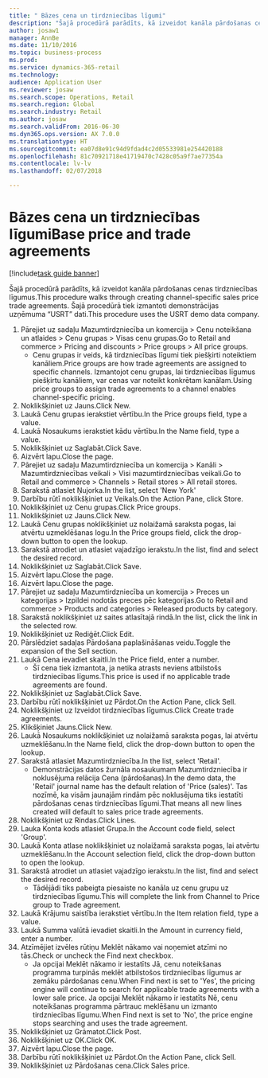 ```yaml
--- 
title: " Bāzes cena un tirdzniecības līgumi"
description: "Šajā procedūrā parādīts, kā izveidot kanāla pārdošanas cenas tirdzniecības līgumus."
author: josaw1
manager: AnnBe
ms.date: 11/10/2016
ms.topic: business-process
ms.prod: 
ms.service: dynamics-365-retail
ms.technology: 
audience: Application User
ms.reviewer: josaw
ms.search.scope: Operations, Retail
ms.search.region: Global
ms.search.industry: Retail
ms.author: josaw
ms.search.validFrom: 2016-06-30
ms.dyn365.ops.version: AX 7.0.0
ms.translationtype: HT
ms.sourcegitcommit: ea07d8e91c94d9fdad4c2d05533981e254420188
ms.openlocfilehash: 81c70921718e41719470c7428c05a9f7ae77354a
ms.contentlocale: lv-lv
ms.lasthandoff: 02/07/2018

---
```

# <a name="base-price-and-trade-agreements"></a><span data-ttu-id="41df2-103"> Bāzes cena un tirdzniecības līgumi</span><span class="sxs-lookup"><span data-stu-id="41df2-103">Base price and trade agreements</span></span>

[!include[task guide banner](../includes/task-guide-banner.md)]

<span data-ttu-id="41df2-104">Šajā procedūrā parādīts, kā izveidot kanāla pārdošanas cenas tirdzniecības līgumus.</span><span class="sxs-lookup"><span data-stu-id="41df2-104">This procedure walks through creating channel-specific sales price trade agreements.</span></span> <span data-ttu-id="41df2-105">Šajā procedūrā tiek izmantoti demonstrācijas uzņēmuma “USRT” dati.</span><span class="sxs-lookup"><span data-stu-id="41df2-105">This procedure uses the USRT demo data company.</span></span>

1. <span data-ttu-id="41df2-106">Pārejiet uz sadaļu Mazumtirdzniecība un komercija > Cenu noteikšana un atlaides > Cenu grupas > Visas cenu grupas.</span><span class="sxs-lookup"><span data-stu-id="41df2-106">Go to Retail and commerce > Pricing and discounts > Price groups > All price groups.</span></span>
    * <span data-ttu-id="41df2-107">Cenu grupas ir veids, kā tirdzniecības līgumi tiek piešķirti noteiktiem kanāliem.</span><span class="sxs-lookup"><span data-stu-id="41df2-107">Price groups are how trade agreements are assigned to specific channels.</span></span> <span data-ttu-id="41df2-108">Izmantojot cenu grupas, lai tirdzniecības līgumus piešķirtu kanāliem, var cenas var noteikt konkrētam kanālam.</span><span class="sxs-lookup"><span data-stu-id="41df2-108">Using price groups to assign trade agreements to a channel enables channel-specific pricing.</span></span>  
2. <span data-ttu-id="41df2-109">Noklikšķiniet uz Jauns.</span><span class="sxs-lookup"><span data-stu-id="41df2-109">Click New.</span></span>
3. <span data-ttu-id="41df2-110">Laukā Cenu grupas ierakstiet vērtību.</span><span class="sxs-lookup"><span data-stu-id="41df2-110">In the Price groups field, type a value.</span></span>
4. <span data-ttu-id="41df2-111">Laukā Nosaukums ierakstiet kādu vērtību.</span><span class="sxs-lookup"><span data-stu-id="41df2-111">In the Name field, type a value.</span></span>
5. <span data-ttu-id="41df2-112">Noklikšķiniet uz Saglabāt.</span><span class="sxs-lookup"><span data-stu-id="41df2-112">Click Save.</span></span>
6. <span data-ttu-id="41df2-113">Aizvērt lapu.</span><span class="sxs-lookup"><span data-stu-id="41df2-113">Close the page.</span></span>
7. <span data-ttu-id="41df2-114">Pārejiet uz sadaļu Mazumtirdzniecība un komercija > Kanāli > Mazumtirdzniecības veikali > Visi mazumtirdzniecības veikali.</span><span class="sxs-lookup"><span data-stu-id="41df2-114">Go to Retail and commerce > Channels > Retail stores > All retail stores.</span></span>
8. <span data-ttu-id="41df2-115">Sarakstā atlasiet Ņujorka.</span><span class="sxs-lookup"><span data-stu-id="41df2-115">In the list, select 'New York'</span></span>
9. <span data-ttu-id="41df2-116">Darbību rūtī noklikšķiniet uz Veikals.</span><span class="sxs-lookup"><span data-stu-id="41df2-116">On the Action Pane, click Store.</span></span>
10. <span data-ttu-id="41df2-117">Noklikšķiniet uz Cenu grupas.</span><span class="sxs-lookup"><span data-stu-id="41df2-117">Click Price groups.</span></span>
11. <span data-ttu-id="41df2-118">Noklikšķiniet uz Jauns.</span><span class="sxs-lookup"><span data-stu-id="41df2-118">Click New.</span></span>
12. <span data-ttu-id="41df2-119">Laukā Cenu grupas noklikšķiniet uz nolaižamā saraksta pogas, lai atvērtu uzmeklēšanas logu.</span><span class="sxs-lookup"><span data-stu-id="41df2-119">In the Price groups field, click the drop-down button to open the lookup.</span></span>
13. <span data-ttu-id="41df2-120">Sarakstā atrodiet un atlasiet vajadzīgo ierakstu.</span><span class="sxs-lookup"><span data-stu-id="41df2-120">In the list, find and select the desired record.</span></span>
14. <span data-ttu-id="41df2-121">Noklikšķiniet uz Saglabāt.</span><span class="sxs-lookup"><span data-stu-id="41df2-121">Click Save.</span></span>
15. <span data-ttu-id="41df2-122">Aizvērt lapu.</span><span class="sxs-lookup"><span data-stu-id="41df2-122">Close the page.</span></span>
16. <span data-ttu-id="41df2-123">Aizvērt lapu.</span><span class="sxs-lookup"><span data-stu-id="41df2-123">Close the page.</span></span>
17. <span data-ttu-id="41df2-124">Pārejiet uz sadaļu Mazumtirdzniecība un komercija > Preces un kategorijas > Izpildei nodotās preces pēc kategorijas.</span><span class="sxs-lookup"><span data-stu-id="41df2-124">Go to Retail and commerce > Products and categories > Released products by category.</span></span>
18. <span data-ttu-id="41df2-125">Sarakstā noklikšķiniet uz saites atlasītajā rindā.</span><span class="sxs-lookup"><span data-stu-id="41df2-125">In the list, click the link in the selected row.</span></span>
19. <span data-ttu-id="41df2-126">Noklikšķiniet uz Rediģēt.</span><span class="sxs-lookup"><span data-stu-id="41df2-126">Click Edit.</span></span>
20. <span data-ttu-id="41df2-127">Pārslēdziet sadaļas Pārdošana paplašināšanas veidu.</span><span class="sxs-lookup"><span data-stu-id="41df2-127">Toggle the expansion of the Sell section.</span></span>
21. <span data-ttu-id="41df2-128">Laukā Cena ievadiet skaitli.</span><span class="sxs-lookup"><span data-stu-id="41df2-128">In the Price field, enter a number.</span></span>
    * <span data-ttu-id="41df2-129">Šī cena tiek izmantota, ja netika atrasts neviens atbilstošs tirdzniecības līgums.</span><span class="sxs-lookup"><span data-stu-id="41df2-129">This price is used if no applicable trade agreements are found.</span></span>  
22. <span data-ttu-id="41df2-130">Noklikšķiniet uz Saglabāt.</span><span class="sxs-lookup"><span data-stu-id="41df2-130">Click Save.</span></span>
23. <span data-ttu-id="41df2-131">Darbību rūtī noklikšķiniet uz Pārdot.</span><span class="sxs-lookup"><span data-stu-id="41df2-131">On the Action Pane, click Sell.</span></span>
24. <span data-ttu-id="41df2-132">Noklikšķiniet uz Izveidot tirdzniecības līgumus.</span><span class="sxs-lookup"><span data-stu-id="41df2-132">Click Create trade agreements.</span></span>
25. <span data-ttu-id="41df2-133">Klikšķiniet Jauns.</span><span class="sxs-lookup"><span data-stu-id="41df2-133">Click New.</span></span>
26. <span data-ttu-id="41df2-134">Laukā Nosaukums noklikšķiniet uz nolaižamā saraksta pogas, lai atvērtu uzmeklēšanu.</span><span class="sxs-lookup"><span data-stu-id="41df2-134">In the Name field, click the drop-down button to open the lookup.</span></span>
27. <span data-ttu-id="41df2-135">Sarakstā atlasiet Mazumtirdzniecība.</span><span class="sxs-lookup"><span data-stu-id="41df2-135">In the list, select 'Retail'.</span></span>
    * <span data-ttu-id="41df2-136">Demonstrācijas datos žurnāla nosaukumam Mazumtirdzniecība ir noklusējuma relācija Cena (pārdošanas).</span><span class="sxs-lookup"><span data-stu-id="41df2-136">In the demo data, the 'Retail' journal name has the default relation of 'Price (sales)'.</span></span> <span data-ttu-id="41df2-137">Tas nozīmē, ka visām jaunajām rindām pēc noklusējuma tiks iestatīti pārdošanas cenas tirdzniecības līgumi.</span><span class="sxs-lookup"><span data-stu-id="41df2-137">That means all new lines created will default to sales price trade agreements.</span></span>  
28. <span data-ttu-id="41df2-138">Noklikšķiniet uz Rindas.</span><span class="sxs-lookup"><span data-stu-id="41df2-138">Click Lines.</span></span>
29. <span data-ttu-id="41df2-139">Lauka Konta kods atlasiet Grupa.</span><span class="sxs-lookup"><span data-stu-id="41df2-139">In the Account code field, select 'Group'.</span></span>
30. <span data-ttu-id="41df2-140">Laukā Konta atlase noklikšķiniet uz nolaižamā saraksta pogas, lai atvērtu uzmeklēšanu.</span><span class="sxs-lookup"><span data-stu-id="41df2-140">In the Account selection field, click the drop-down button to open the lookup.</span></span>
31. <span data-ttu-id="41df2-141">Sarakstā atrodiet un atlasiet vajadzīgo ierakstu.</span><span class="sxs-lookup"><span data-stu-id="41df2-141">In the list, find and select the desired record.</span></span>
    * <span data-ttu-id="41df2-142">Tādējādi tiks pabeigta piesaiste no kanāla uz cenu grupu uz tirdzniecības līgumu.</span><span class="sxs-lookup"><span data-stu-id="41df2-142">This will complete the link from Channel to Price group to Trade agreement.</span></span>  
32. <span data-ttu-id="41df2-143">Laukā Krājumu saistība ierakstiet vērtību.</span><span class="sxs-lookup"><span data-stu-id="41df2-143">In the Item relation field, type a value.</span></span>
33. <span data-ttu-id="41df2-144">Laukā Summa valūtā ievadiet skaitli.</span><span class="sxs-lookup"><span data-stu-id="41df2-144">In the Amount in currency field, enter a number.</span></span>
34. <span data-ttu-id="41df2-145">Atzīmējiet izvēles rūtiņu Meklēt nākamo vai noņemiet atzīmi no tās.</span><span class="sxs-lookup"><span data-stu-id="41df2-145">Check or uncheck the Find next checkbox.</span></span>
    * <span data-ttu-id="41df2-146">Ja opcijai Meklēt nākamo ir iestatīts Jā, cenu noteikšanas programma turpinās meklēt atbilstošos tirdzniecības līgumus ar zemāku pārdošanas cenu.</span><span class="sxs-lookup"><span data-stu-id="41df2-146">When Find next is set to 'Yes', the pricing engine will continue to search for applicable trade agreements with a lower sale price.</span></span> <span data-ttu-id="41df2-147">Ja opcijai Meklēt nākamo ir iestatīts Nē, cenu noteikšanas programma pārtrauc meklēšanu un izmanto tirdzniecības līgumu.</span><span class="sxs-lookup"><span data-stu-id="41df2-147">When Find next is set to 'No', the price engine stops searching and uses the trade agreement.</span></span>  
35. <span data-ttu-id="41df2-148">Noklikšķiniet uz Grāmatot.</span><span class="sxs-lookup"><span data-stu-id="41df2-148">Click Post.</span></span>
36. <span data-ttu-id="41df2-149">Noklikšķiniet uz OK.</span><span class="sxs-lookup"><span data-stu-id="41df2-149">Click OK.</span></span>
37. <span data-ttu-id="41df2-150">Aizvērt lapu.</span><span class="sxs-lookup"><span data-stu-id="41df2-150">Close the page.</span></span>
38. <span data-ttu-id="41df2-151">Darbību rūtī noklikšķiniet uz Pārdot.</span><span class="sxs-lookup"><span data-stu-id="41df2-151">On the Action Pane, click Sell.</span></span>
39. <span data-ttu-id="41df2-152">Noklikšķiniet uz Pārdošanas cena.</span><span class="sxs-lookup"><span data-stu-id="41df2-152">Click Sales price.</span></span>


